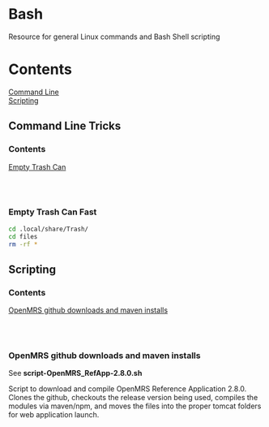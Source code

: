 # Bash
Resource for general Linux commands and Bash Shell scripting

# Contents
[Command Line](#command-line)<br>
[Scripting](#scripting)<br>

<a id="command-line"></a>
## Command Line Tricks

### Contents

[Empty Trash Can](#command-line_empty-trash-can)<br>

<br><br>

<a id="command-line_empty-trash-can"></a>
### Empty Trash Can Fast

```Bash
cd .local/share/Trash/
cd files
rm -rf *
```


## Scripting

### Contents

[OpenMRS github downloads and maven installs](#scripting_openmrs-github-maven)<br>

<br><br>

<a id="scripting_openmrs-github-maven"></a>
### OpenMRS github downloads and maven installs

See **script-OpenMRS_RefApp-2.8.0.sh**

Script to download and compile OpenMRS Reference Application 2.8.0. Clones the github, checkouts the release version being used, compiles the modules via maven/npm, and moves the files into the proper tomcat folders for web application launch.



